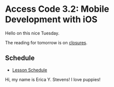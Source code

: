 # Access Code 3.2: Mobile Development with iOS

Hello on this nice Tuesday.

The reading for tomorrow is on [closures](/lessons/closures-one).

## Schedule

- [Lesson Schedule](schedule.md)

Hi, my name is Erica Y. Stevens! I love puppies!

